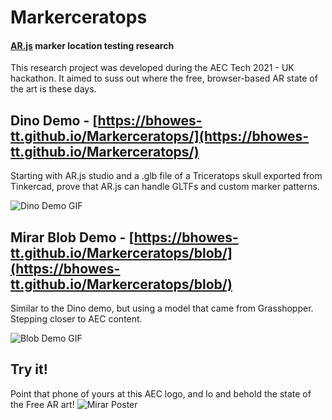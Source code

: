 # Markerceratops
#### [AR.js](https://ar-js-org.github.io/AR.js-Docs/) marker location testing research
This research project was developed during the AEC Tech 2021 - UK hackathon.  It aimed to suss out where the free, browser-based AR state of the art is these days. 


## Dino Demo - [https://bhowes-tt.github.io/Markerceratops/](https://bhowes-tt.github.io/Markerceratops/)
Starting with AR.js studio and a .glb file of a Triceratops skull exported from Tinkercad, prove that AR.js can handle GLTFs and custom marker patterns.

![Dino Demo GIF](https://github.com/bhowes-tt/Markerceratops/blob/main/docs/Markerceratops_DinoDemo.gif)

## Mirar Blob Demo - [https://bhowes-tt.github.io/Markerceratops/blob/](https://bhowes-tt.github.io/Markerceratops/blob/)
Similar to the Dino demo, but using a model that came from Grasshopper.  Stepping closer to AEC content.

![Blob Demo GIF](https://github.com/bhowes-tt/Markerceratops/blob/main/docs/Markerceratops_MirarBlobDemo.gif)

## Try it!
Point that phone of yours at this AEC logo, and lo and behold the state of the Free AR art! 
![Mirar Poster](https://github.com/bhowes-tt/Markerceratops/blob/main/docs/Markerceratops_MirarBlobPoster.png)



